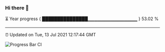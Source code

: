 ### Hi there 👋

⏳ Year progress { ███████████████▁▁▁▁▁▁▁▁▁▁▁▁▁▁▁ } 53.02 %

---

⏰ Updated on Tue, 13 Jul 2021 12:17:44 GMT

![Progress Bar CI](https://github.com/liununu/liununu/workflows/Progress%20Bar%20CI/badge.svg)
